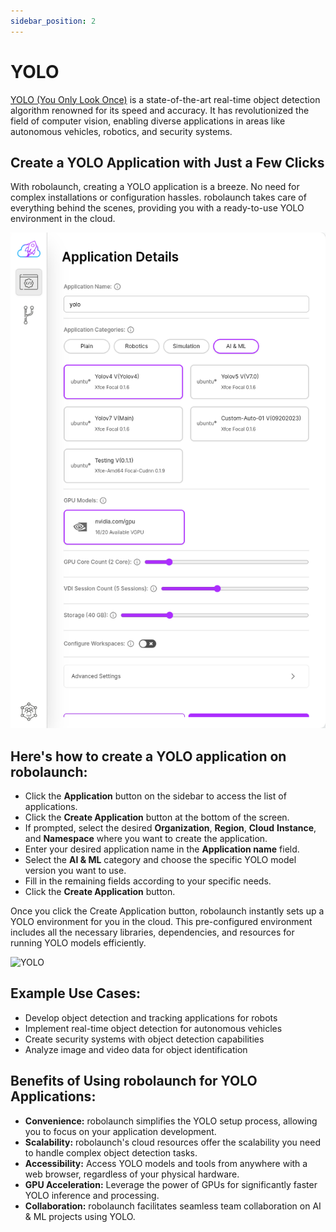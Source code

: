 ```yaml
---
sidebar_position: 2
---
```


# YOLO

[YOLO (You Only Look Once)](https://pjreddie.com/darknet/yolo/) is a state-of-the-art real-time object detection algorithm renowned for its speed and accuracy. It has revolutionized the field of computer vision, enabling diverse applications in areas like autonomous vehicles, robotics, and security systems.

## Create a YOLO Application with Just a Few Clicks

With robolaunch, creating a YOLO application is a breeze. No need for complex installations or configuration hassles. robolaunch takes care of everything behind the scenes, providing you with a ready-to-use YOLO environment in the cloud.

![To create a Yolo, you need is to few click.](https://raw.githubusercontent.com/robolaunch/trademark/main/repository-media/docs/user-guide/examples/img/yolo.png)

## Here's how to create a YOLO application on robolaunch:

- Click the **Application** button on the sidebar to access the list of applications.
- Click the **Create Application** button at the bottom of the screen.
- If prompted, select the desired **Organization**, **Region**, **Cloud** **Instance**, and **Namespace** where you want to create the application.
- Enter your desired application name in the **Application name** field.
- Select the **AI & ML** category and choose the specific YOLO model version you want to use.
- Fill in the remaining fields according to your specific needs.
- Click the **Create Application** button.

Once you click the Create Application button, robolaunch instantly sets up a YOLO environment for you in the cloud. This pre-configured environment includes all the necessary libraries, dependencies, and resources for running YOLO models efficiently.

![YOLO](https://raw.githubusercontent.com/robolaunch/trademark/main/repository-media/docs/user-guide/yolo.gif)

## Example Use Cases:

- Develop object detection and tracking applications for robots
- Implement real-time object detection for autonomous vehicles
- Create security systems with object detection capabilities
- Analyze image and video data for object identification

## Benefits of Using robolaunch for YOLO Applications:

- **Convenience:** robolaunch simplifies the YOLO setup process, allowing you to focus on your application development.
- **Scalability:** robolaunch's cloud resources offer the scalability you need to handle complex object detection tasks.
- **Accessibility:** Access YOLO models and tools from anywhere with a web browser, regardless of your physical hardware.
- **GPU Acceleration:** Leverage the power of GPUs for significantly faster YOLO inference and processing.
- **Collaboration:** robolaunch facilitates seamless team collaboration on AI & ML projects using YOLO.